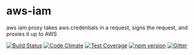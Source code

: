 # aws-iam
aws iam proxy takes aws credentials in a request, signs the request, and proxies it up to AWS

[![Build Status](https://travis-ci.org/octoblu/aws-iam.svg?branch=master)](https://travis-ci.org/octoblu/aws-iam)
[![Code Climate](https://codeclimate.com/github/octoblu/aws-iam/badges/gpa.svg)](https://codeclimate.com/github/octoblu/aws-iam)
[![Test Coverage](https://codeclimate.com/github/octoblu/aws-iam/badges/coverage.svg)](https://codeclimate.com/github/octoblu/aws-iam)
[![npm version](https://badge.fury.io/js/aws-iam.svg)](http://badge.fury.io/js/aws-iam)
[![Gitter](https://badges.gitter.im/octoblu/help.svg)](https://gitter.im/octoblu/help)
